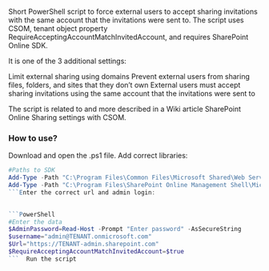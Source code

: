 Short PowerShell script to force external users to accept sharing invitations with the same account that the invitations were sent to. The script uses CSOM, tenant object property RequireAcceptingAccountMatchInvitedAccount,  and requires SharePoint Online SDK.

It is one of the 3 additional settings:

Limit external sharing using domains 
Prevent external users from sharing files, folders, and sites that they don’t own 
External users must accept sharing invitations using the same account that the invitations were sent to


 

The script is related to and more described in a Wiki article SharePoint Online Sharing settings with CSOM.

 

### How to use?
Download and open the .ps1 file.
Add correct libraries:
 

```PowerShell
#Paths to SDK 
Add-Type -Path "C:\Program Files\Common Files\Microsoft Shared\Web Server Extensions\16\ISAPI\Microsoft.SharePoint.Client.dll" 
Add-Type -Path "C:\Program Files\SharePoint Online Management Shell\Microsoft.Online.SharePoint.PowerShell\Microsoft.Online.SharePoint.Client.Tenant.dll"   
```Enter the correct url and admin login: 
 

```PowerShell
#Enter the data 
$AdminPassword=Read-Host -Prompt "Enter password" -AsSecureString 
$username="admin@TENANT.onmicrosoft.com" 
$Url="https://TENANT-admin.sharepoint.com" 
$RequireAcceptingAccountMatchInvitedAccount=$true
```  Run the script
